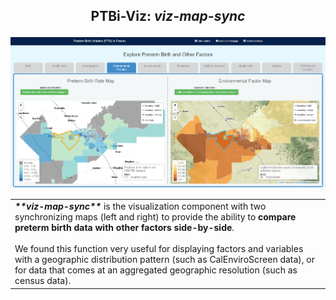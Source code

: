 <h2 align="center">
 <p>PTBi-Viz: <i>viz-map-sync</i></p>
</h2>

<p align="center">
  <a href="">
    <img alt="PTBi-Viz" title="PTBi-Viz" src="../img/PTBi-Viz-hp.PNG" width="550">
  </a>
</p>


<table>
<tr>
<td> 
 <b><i>**viz-map-sync**</i></b> is the visualization component with two synchronizing maps (left and right) to provide the ability to <b>compare preterm birth data with other factors side-by-side</b>. 
<br>
<br>
We found this function very useful for displaying factors and variables with a geographic distribution pattern (such as CalEnviroScreen data), or for data that comes at an aggregated geographic resolution (such as census data).
</td>
</tr>
</table>

